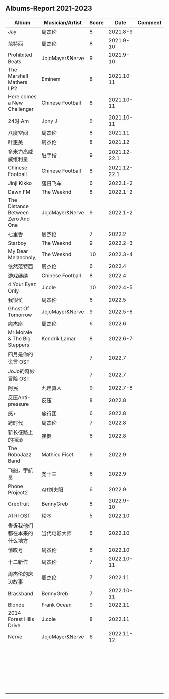 ## Albums-Report 2021-2023

| Album                             | Musician/Artist  | Score | Date         | Comment |
| --------------------------------- | ---------------- | ----- | ------------ | ------- |
| Jay                               | 周杰伦           | 8     | 2021.8-9     |         |
| 范特西                            | 周杰伦           | 8     | 2021.9-10    |         |
| Prohibited Beats                  | JojoMayer&Nerve  | 9     | 2021.9-10    |         |
| The Marshall Mathers LP2          | Eminem           | 8     | 2021.10-11   |         |
| Here comes a New Challenger       | Chinese Football | 8     | 2021.10-11   |         |
| 24时·Am                           | Jony J           | 9     | 2021.10-11   |         |
| 八度空间                          | 周杰伦           | 8     | 2021.11      |         |
| 叶惠美                            | 周杰伦           | 8     | 2021.12      |         |
| 多米力高威威维利星                | 脏手指           | 9     | 2021.12-22.1 |         |
| Chinese Football                  | Chinese Football | 8     | 2021.12-22.1 |         |
| Jinji Kikko                       | 落日飞车         | 6     | 2022.1-2     |         |
| Dawn FM                           | The Weeknd       | 8     | 2022.1-2     |         |
| The Distance Between Zero And One | JojoMayer&Nerve  | 9     | 2022.1-2     |         |
| 七里香                            | 周杰伦           | 7     | 2022.2       |         |
| Starboy                           | The Weeknd       | 9     | 2022.2-3     |         |
| My Dear Melancholy,               | The Weeknd       | 10    | 2022.3-4     |         |
| 依然范特西                        | 周杰伦           | 6     | 2022.4       |         |
| 游戏继续                          | Chinese Football | 8     | 2022.4       |         |
| 4 Your Eyez Only                  | J.cole           | 10    | 2022.4-5     |         |
| 我很忙                            | 周杰伦           | 6     | 2022.5       |         |
| Ghost Of Tomorrow                 | JojoMayer&Nerve  | 9     | 2022.5-6     |         |
| 魔杰座                            | 周杰伦           | 6     | 2022.6       |         |
| Mr.Morale & The Big Steppers      | Kendrik Lamar    | 8     | 2022.6-7     |         |
| 四月是你的谎言 OST                |                  | 7     | 2022.7       |         |
| JoJo的奇妙冒险 OST                |                  | 7     | 2022.7       |         |
| 阿民                              | 九连真人         | 9     | 2022.7-8     |         |
| 反压Anti-pressure                 | 反压             | 8     | 2022.8       |         |
| 感+                               | 旅行团           | 6     | 2022.8       |         |
| 跨时代                            | 周杰伦           | 7     | 2022.8       |         |
| 新长征路上的摇滚                  | 崔健             | 6     | 2022.8       |         |
| The RoboJazz Band                 | Mathieu Fiset    | 6     | 2022.9       |         |
| 飞船，宇航员                      | 尧十三           | 6     | 2022.9       |         |
| Phone Project2                    | AR刘夫阳         | 6     | 2022.9       |         |
| Grebfruit                         | BennyGreb        | 8     | 2022.9-10    |         |
| ATRI OST                          | 松本             | 5     | 2022.10      |         |
| 告诉我他们都在本来的什么地方      | 当代电影大师     | 6     | 2022.10      |         |
| 惊叹号                            | 周杰伦           | 6     | 2022.10      |         |
| 十二新作                          | 周杰伦           | 7     | 2022.10-11   |         |
| 周杰伦的床边故事                  | 周杰伦           | 7     | 2022.11      |         |
| Brassband                         | BennyGreb        | 7     | 2022.10-11   |         |
| Blonde                            | Frank Ocean      | 9     | 2022.11      |         |
| 2014 Forest Hills Drive           | J.cole           | 8     | 2022.11      |         |
| Nerve                             | JojoMayer&Nerve  | 6     | 2022.11-12   |         |
|                                   |                  |       |              |         |
|                                   |                  |       |              |         |
|                                   |                  |       |              |         |
|                                   |                  |       |              |         |
|                                   |                  |       |              |         |
|                                   |                  |       |              |         |
|                                   |                  |       |              |         |
|                                   |                  |       |              |         |
|                                   |                  |       |              |         |
|                                   |                  |       |              |         |
|                                   |                  |       |              |         |
|                                   |                  |       |              |         |
|                                   |                  |       |              |         |
|                                   |                  |       |              |         |
|                                   |                  |       |              |         |
|                                   |                  |       |              |         |
|                                   |                  |       |              |         |
|                                   |                  |       |              |         |
|                                   |                  |       |              |         |
|                                   |                  |       |              |         |
|                                   |                  |       |              |         |
|                                   |                  |       |              |         |
|                                   |                  |       |              |         |
|                                   |                  |       |              |         |
|                                   |                  |       |              |         |
|                                   |                  |       |              |         |

